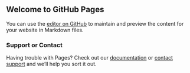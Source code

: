 ## Welcome to GitHub Pages

You can use the [editor on GitHub](https://github.com/abhishekmaity/abhishekmaity.github.io/edit/master/index.md) to maintain and preview the content for your website in Markdown files.

### Support or Contact

Having trouble with Pages? Check out our [documentation](https://help.github.com/categories/github-pages-basics/) or [contact support](https://github.com/contact) and we’ll help you sort it out.
